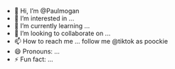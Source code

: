 - 👋 Hi, I’m @Paulmogan
- 👀 I’m interested in ...
- 🌱 I’m currently learning ...
- 💞️ I’m looking to collaborate on ...
- 📫 How to reach me ... follow me @tiktok as poockie
- 😄 Pronouns: ...
- ⚡ Fun fact: ...

<!---
Paulmogan/Paulmogan is a ✨ special ✨ repository because its `README.md` (this file) appears on your GitHub profile.
You can click the Preview link to take a look at your changes.
--->
